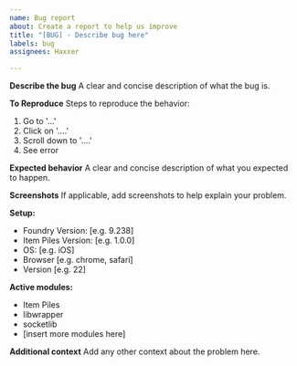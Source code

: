 ```yaml
---
name: Bug report
about: Create a report to help us improve
title: "[BUG] - Describe bug here"
labels: bug
assignees: Haxxer

---
```


**Describe the bug**
A clear and concise description of what the bug is.

**To Reproduce**
Steps to reproduce the behavior:
1. Go to '...'
2. Click on '....'
3. Scroll down to '....'
4. See error

**Expected behavior**
A clear and concise description of what you expected to happen.

**Screenshots**
If applicable, add screenshots to help explain your problem.

**Setup:**
 - Foundry Version: [e.g. 9.238]
 - Item Piles Version: [e.g. 1.0.0]
 - OS: [e.g. iOS]
 - Browser [e.g. chrome, safari]
 - Version [e.g. 22]

**Active modules:**
 - Item Piles
 - libwrapper
 - socketlib
 - [insert more modules here]

**Additional context**
Add any other context about the problem here.
